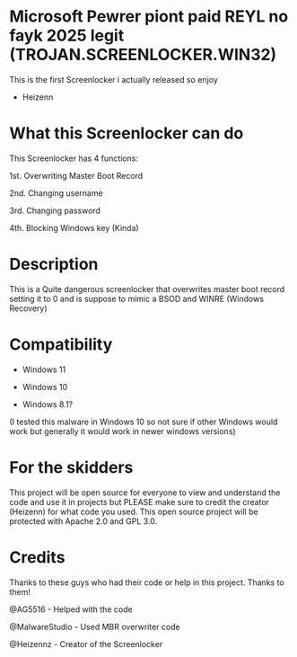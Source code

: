 # Microsoft Pewrer piont paid REYL no fayk 2025 legit (TROJAN.SCREENLOCKER.WIN32)
This is the first Screenlocker i actually released so enjoy

- Heizenn

# What this Screenlocker can do

This Screenlocker has 4 functions:

1st. Overwriting Master Boot Record

2nd. Changing username

3rd. Changing password

4th. Blocking Windows key (Kinda)

# Description

This is a Quite dangerous screenlocker that overwrites master boot record setting it to 0 and is suppose to mimic a BSOD and WINRE (Windows Recovery)

# Compatibility

- Windows 11

- Windows 10

- Windows 8.1?

(I tested this malware in Windows 10 so not sure if other Windows would work but generally it would work in newer windows versions)

# For the skidders

This project will be open source for everyone to view and understand the code and use it in projects but PLEASE make sure to credit the creator (Heizenn) for what code you used. This open source project will be protected with Apache 2.0 and GPL 3.0.

# Credits

Thanks to these guys who had their code or help in this project. Thanks to them!

@AG5516 - Helped with the code

@MalwareStudio - Used MBR overwriter code

@Heizennz - Creator of the Screenlocker

